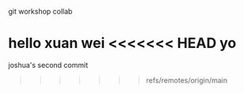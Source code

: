git workshop collab

hello xuan wei
<<<<<<< HEAD
yo
=======

joshua's second commit
>>>>>>> refs/remotes/origin/main
